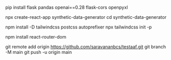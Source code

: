 pip install flask pandas openai==0.28 flask-cors openpyxl


npx create-react-app synthetic-data-generator
cd synthetic-data-generator

npm install -D tailwindcss postcss autoprefixer
npx tailwindcss init -p

npm install react-router-dom



git remote add origin https://github.com/saravananbcs/testaaf.git
git branch -M main
git push -u origin main

